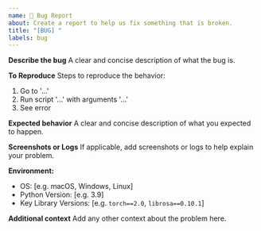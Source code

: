 ```yaml
---
name: 🐛 Bug Report
about: Create a report to help us fix something that is broken.
title: "[BUG] "
labels: bug
---
```


**Describe the bug**
A clear and concise description of what the bug is.

**To Reproduce**
Steps to reproduce the behavior:
1. Go to '...'
2. Run script '...' with arguments '...'
3. See error

**Expected behavior**
A clear and concise description of what you expected to happen.

**Screenshots or Logs**
If applicable, add screenshots or logs to help explain your problem.

**Environment:**
 - OS: [e.g. macOS, Windows, Linux]
 - Python Version: [e.g. 3.9]
 - Key Library Versions: [e.g. `torch==2.0`, `librosa==0.10.1`]

**Additional context**
Add any other context about the problem here.
